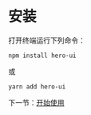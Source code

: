 # 安装

打开终端运行下列命令：

```
npm install hero-ui
```

或

```
yarn add hero-ui
```

下一节：[开始使用](#/doc/get-started)